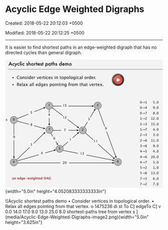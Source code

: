 # Acyclic Edge Weighted Digraphs

Created: 2018-05-22 20:12:03 +0500

Modified: 2018-05-22 20:12:25 +0500

---

It is easier to find shortest paths in an edge-weighted digraph that has no directed cycles than general digraph.



![Acyclic shortest paths demo • Consider vertices in topological order. • Relax all edges pointing from that vertex. 5.0 9.0 8.0 12 12.0 15.0 4.0 3.0 11.0 9.0 4.0 13 20.0 5.0 20 1.0 13.0 an edge-weighted DAG 6.0 7.0 ](media/Acyclic-Edge-Weighted-Digraphs-image1.png){width="5.0in" height="4.052083333333333in"}



![Acyclic shortest paths demo • Consider vertices in topological order. • Relax all edges pointing from that vertex. o 1475236 di st To C] edgeTo C] v 0.0 14.0 17.0 9.0 13.0 25.0 8.0 shortest-paths tree from vertex s ](media/Acyclic-Edge-Weighted-Digraphs-image2.png){width="5.0in" height="3.625in"}


